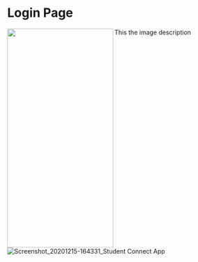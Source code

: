 # Login Page

<img  align="left" width="243" height="500" src="https://user-images.githubusercontent.com/53811147/122665029-80d16800-d1c2-11eb-88c3-d4251e4ebe44.jpg"> 
This the image description


![Screenshot_20201215-164331_Student Connect App](https://user-images.githubusercontent.com/53811147/122665029-80d16800-d1c2-11eb-88c3-d4251e4ebe44.jpg)

